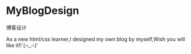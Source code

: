 # MyBlogDesign
博客设计

As a new html/css learner,I designed my own blog by myself,Wish you will like it!!`(*∩_∩*)′
